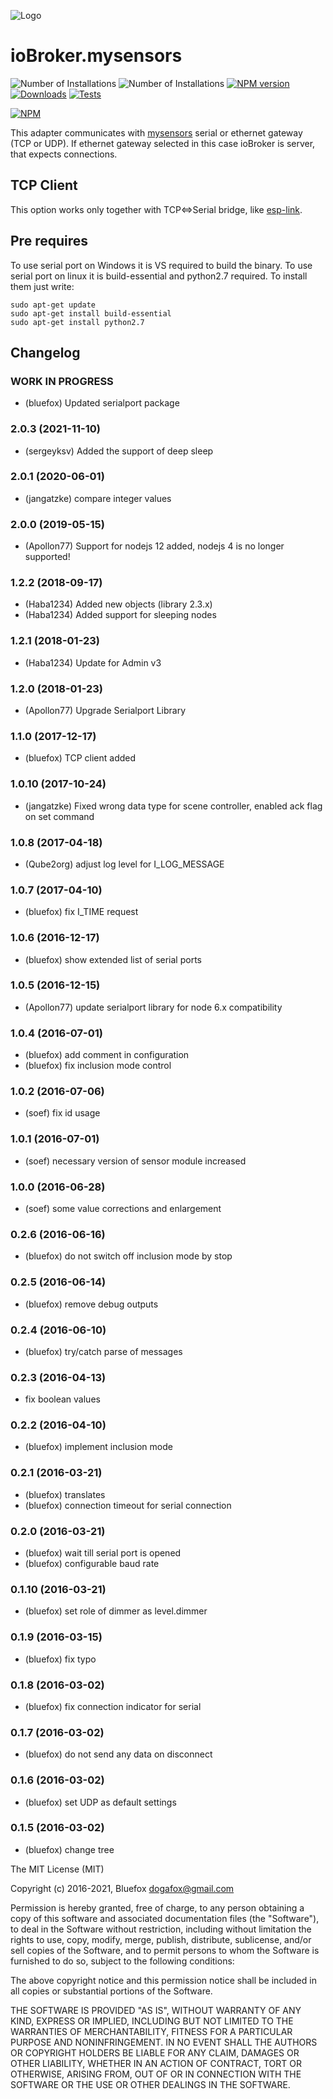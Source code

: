 ![Logo](admin/mysensors.png)
# ioBroker.mysensors

![Number of Installations](http://iobroker.live/badges/mysensors-installed.svg) ![Number of Installations](http://iobroker.live/badges/mysensors-stable.svg) [![NPM version](http://img.shields.io/npm/v/iobroker.mysensors.svg)](https://www.npmjs.com/package/iobroker.mysensors)
[![Downloads](https://img.shields.io/npm/dm/iobroker.mysensors.svg)](https://www.npmjs.com/package/iobroker.mysensors)
[![Tests](https://travis-ci.org/ioBroker/ioBroker.mysensors.svg?branch=master)](https://travis-ci.org/ioBroker/ioBroker.mysensors)

[![NPM](https://nodei.co/npm/iobroker.mysensors.png?downloads=true)](https://nodei.co/npm/iobroker.mysensors/)

This adapter communicates with [mysensors](http://www.mysensors.org) serial or ethernet gateway (TCP or UDP).
If ethernet gateway selected in this case ioBroker is server, that expects connections.

## TCP Client
This option works only together with TCP&lt;=&gt;Serial bridge, like [esp-link](https://github.com/jeelabs/esp-link).

## Pre requires
To use serial port on Windows it is VS required to build the binary.
To use serial port on linux it is build-essential and python2.7 required. To install them just write:

```
sudo apt-get update
sudo apt-get install build-essential
sudo apt-get install python2.7
```

<!--
	Placeholder for the next version (at the beginning of the line):
	### **WORK IN PROGRESS**
-->

## Changelog
### **WORK IN PROGRESS**
* (bluefox) Updated serialport package

### 2.0.3 (2021-11-10)
* (sergeyksv) Added the support of deep sleep

### 2.0.1 (2020-06-01)
* (jangatzke) compare integer values

### 2.0.0 (2019-05-15)
* (Apollon77) Support for nodejs 12 added, nodejs 4 is no longer supported!

### 1.2.2 (2018-09-17)
* (Haba1234) Added new objects (library 2.3.x)
* (Haba1234) Added support for sleeping nodes

### 1.2.1 (2018-01-23)
* (Haba1234) Update for Admin v3

### 1.2.0 (2018-01-23)
* (Apollon77) Upgrade Serialport Library

### 1.1.0 (2017-12-17)
* (bluefox) TCP client added

### 1.0.10 (2017-10-24)
* (jangatzke) Fixed wrong data type for scene controller, enabled ack flag on set command

### 1.0.8 (2017-04-18)
* (Qube2org) adjust log level for I_LOG_MESSAGE

### 1.0.7 (2017-04-10)
* (bluefox) fix I_TIME request

### 1.0.6 (2016-12-17)
* (bluefox) show extended list of serial ports

### 1.0.5 (2016-12-15)
* (Apollon77) update serialport library for node 6.x compatibility

### 1.0.4 (2016-07-01)
* (bluefox) add comment in configuration
* (bluefox) fix inclusion mode control

### 1.0.2 (2016-07-06)
* (soef) fix id usage

### 1.0.1 (2016-07-01)
* (soef) necessary version of sensor module increased

### 1.0.0 (2016-06-28)
* (soef) some value corrections and enlargement

### 0.2.6 (2016-06-16)
* (bluefox) do not switch off inclusion mode by stop

### 0.2.5 (2016-06-14)
* (bluefox) remove debug outputs

### 0.2.4 (2016-06-10)
* (bluefox) try/catch parse of messages

### 0.2.3 (2016-04-13)
* fix boolean values

### 0.2.2 (2016-04-10)
* (bluefox) implement inclusion mode

### 0.2.1 (2016-03-21)
* (bluefox) translates
* (bluefox) connection timeout for serial connection

### 0.2.0 (2016-03-21)
* (bluefox) wait till serial port is opened
* (bluefox) configurable baud rate

### 0.1.10 (2016-03-21)
* (bluefox) set role of dimmer as level.dimmer

### 0.1.9 (2016-03-15)
* (bluefox) fix typo

### 0.1.8 (2016-03-02)
* (bluefox) fix connection indicator for serial

### 0.1.7 (2016-03-02)
* (bluefox) do not send any data on disconnect

### 0.1.6 (2016-03-02)
* (bluefox) set UDP as default settings

### 0.1.5 (2016-03-02)
* (bluefox) change tree

The MIT License (MIT)

Copyright (c) 2016-2021, Bluefox <dogafox@gmail.com>

Permission is hereby granted, free of charge, to any person obtaining a copy
of this software and associated documentation files (the "Software"), to deal
in the Software without restriction, including without limitation the rights
to use, copy, modify, merge, publish, distribute, sublicense, and/or sell
copies of the Software, and to permit persons to whom the Software is
furnished to do so, subject to the following conditions:

The above copyright notice and this permission notice shall be included in all
copies or substantial portions of the Software.

THE SOFTWARE IS PROVIDED "AS IS", WITHOUT WARRANTY OF ANY KIND, EXPRESS OR
IMPLIED, INCLUDING BUT NOT LIMITED TO THE WARRANTIES OF MERCHANTABILITY,
FITNESS FOR A PARTICULAR PURPOSE AND NONINFRINGEMENT. IN NO EVENT SHALL THE
AUTHORS OR COPYRIGHT HOLDERS BE LIABLE FOR ANY CLAIM, DAMAGES OR OTHER
LIABILITY, WHETHER IN AN ACTION OF CONTRACT, TORT OR OTHERWISE, ARISING FROM,
OUT OF OR IN CONNECTION WITH THE SOFTWARE OR THE USE OR OTHER DEALINGS IN THE
SOFTWARE.
